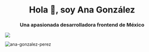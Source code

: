 <h1 align="center">Hola 👋, soy Ana González</h1>
<h3 align="center">Una apasionada desarrolladora frontend de México</h3>
<img src="https://estaticos.muyinteresante.es/media/cache/760x570_thumb/uploads/images/article/58820e055cafe89c3e8b4567/robot_0.jpg">
<p><img align="left" src="https://github-readme-stats.vercel.app/api/top-langs?username=ana-gonzalez-perez&show_icons=true&locale=en&layout=compact" alt=" ana-gonzalez-perez" /></p>
